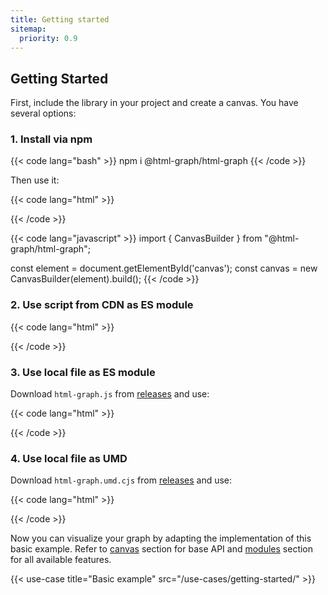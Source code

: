 ```yaml
---
title: Getting started
sitemap:
  priority: 0.9
---
```


## Getting Started

First, include the library in your project and create a canvas. You have several options:

### 1. Install via npm

{{< code lang="bash" >}}
npm i @html-graph/html-graph
{{< /code >}}

Then use it:

{{< code lang="html" >}}
<div id="canvas"></div>
{{< /code >}}

{{< code lang="javascript" >}}
import { CanvasBuilder } from "@html-graph/html-graph";

const element = document.getElementById('canvas');
const canvas = new CanvasBuilder(element).build();
{{< /code >}}

### 2. Use script from CDN as ES module

{{< code lang="html" >}}
<div id="canvas"></div>
<script type="module">
  import { CanvasBuilder } from "https://unpkg.com/@html-graph/html-graph@3.11.0";

  const element = document.getElementById('canvas');
  const canvas = new CanvasBuilder(element).build();
</script>
{{< /code >}}

### 3. Use local file as ES module

Download `html-graph.js` from <a target="_blank" href="https://github.com/html-graph/html-graph/releases">releases</a> and use:

{{< code lang="html" >}}
<div id="canvas"></div>
<script type="module">
  import { CanvasBuilder } from "/html-graph.js";

  const element = document.getElementById('canvas');
  const canvas = new CanvasBuilder(element).build();
</script>
{{< /code >}}

### 4. Use local file as UMD

Download `html-graph.umd.cjs` from <a target="_blank" href="https://github.com/html-graph/html-graph/releases">releases</a> and use:

{{< code lang="html" >}}
<div id="canvas"></div>
<script src="/html-graph.umd.cjs"></script>
<script>
  const element = document.getElementById('canvas');
  const canvas = new HtmlGraph.CanvasBuilder(element).build();
</script>
{{< /code >}}

Now you can visualize your graph by adapting the implementation of this basic example.
Refer to [canvas](/canvas) section for base API and [modules](/modules) section for all available features.

{{< use-case title="Basic example" src="/use-cases/getting-started/" >}}
